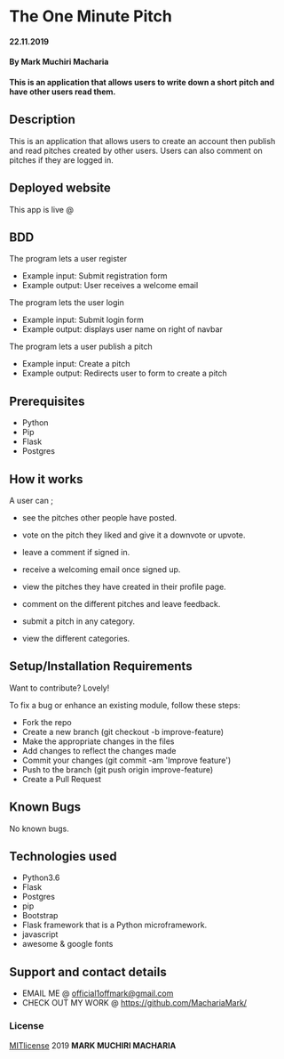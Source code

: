 # The One Minute Pitch
#### 22.11.2019
#### By **Mark Muchiri Macharia**

#### This is an application that allows users to write down a short pitch and have other users read them.

## Description
This is an application that allows users to create an account then publish and read pitches created by other users. Users can also comment on pitches if they are logged in.

## Deployed website 
This app is live @ 

## BDD
The program lets a user register
* Example input: Submit registration form
* Example output: User receives a welcome email

The program lets the user login
* Example input: Submit login form
* Example output: displays user name on right of navbar

The program lets a user publish a pitch
* Example input: Create a pitch
* Example output: Redirects user to form to create a pitch

## Prerequisites
* Python
* Pip
* Flask
* Postgres

## How it works 
A user can ;
* see the pitches other people have posted.

* vote on the pitch they liked and give it a downvote or upvote.

* leave a comment if signed in.

* receive a welcoming email once signed up.

* view the pitches they have created in their profile page.

* comment on the different pitches and leave feedback.

* submit a pitch in any category.

* view the different categories.

## Setup/Installation Requirements
Want to contribute? Lovely!

To fix a bug or enhance an existing module, follow these steps:

* Fork the repo
* Create a new branch (git checkout -b improve-feature)
* Make the appropriate changes in the files
* Add changes to reflect the changes made
* Commit your changes (git commit -am 'Improve feature')
* Push to the branch (git push origin improve-feature)
* Create a Pull Request

## Known Bugs
No known bugs.

## Technologies used
* Python3.6
* Flask
* Postgres
* pip
* Bootstrap 
* Flask framework that is a Python microframework.
* javascript
* awesome & google fonts

## Support and contact details
* EMAIL ME @ official1offmark@gmail.com
* CHECK OUT MY WORK @ https://github.com/MachariaMark/

### License
[MITlicense](LICENSE) 2019 **MARK MUCHIRI MACHARIA**